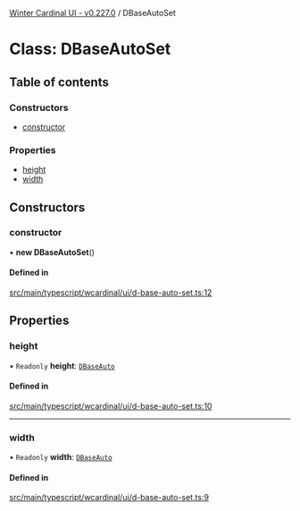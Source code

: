 [Winter Cardinal UI - v0.227.0](../index.md) / DBaseAutoSet

# Class: DBaseAutoSet

## Table of contents

### Constructors

- [constructor](DBaseAutoSet.md#constructor)

### Properties

- [height](DBaseAutoSet.md#height)
- [width](DBaseAutoSet.md#width)

## Constructors

### constructor

• **new DBaseAutoSet**()

#### Defined in

[src/main/typescript/wcardinal/ui/d-base-auto-set.ts:12](https://github.com/winter-cardinal/winter-cardinal-ui/blob/v0.227.0/src/main/typescript/wcardinal/ui/d-base-auto-set.ts#L12)

## Properties

### height

• `Readonly` **height**: [`DBaseAuto`](DBaseAuto.md)

#### Defined in

[src/main/typescript/wcardinal/ui/d-base-auto-set.ts:10](https://github.com/winter-cardinal/winter-cardinal-ui/blob/v0.227.0/src/main/typescript/wcardinal/ui/d-base-auto-set.ts#L10)

___

### width

• `Readonly` **width**: [`DBaseAuto`](DBaseAuto.md)

#### Defined in

[src/main/typescript/wcardinal/ui/d-base-auto-set.ts:9](https://github.com/winter-cardinal/winter-cardinal-ui/blob/v0.227.0/src/main/typescript/wcardinal/ui/d-base-auto-set.ts#L9)
